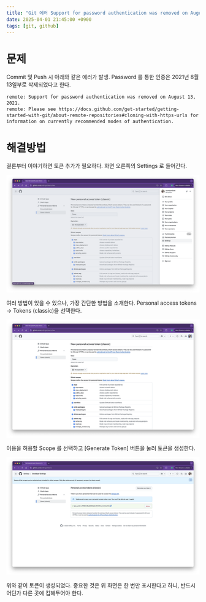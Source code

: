 ```yaml
---
title: "Git 에러 Support for password authentication was removed on August 13, 2021 해결 방법"
date: 2025-04-01 21:45:00 +0900
tags: [git, github]
---
```


# 문제

Commit 및 Push 시 아래와 같은 에러가 발생. Password 를 통한 인증은 2021년 8월 13일부로 삭제되었다고 한다.

```
remote: Support for password authentication was removed on August 13, 2021.
remote: Please see https://docs.github.com/get-started/getting-started-with-git/about-remote-repositories#cloning-with-https-urls for information on currently recommended modes of authentication.
```

# 해결방법

결론부터 이야기하면 토큰 추가가 필요하다. 화면 오른쪽의 Settings 로 들어간다.

![image-20250402002005806](../assets/img/image-20250402002005806.png)

여러 방법이 있을 수 있으나, 가장 간단한 방법을 소개한다. Personal access tokens → Tokens (classic)을 선택한다.

![image-20250402002031118](../assets/img/image-20250402002031118.png)

이용을 허용할 Scope 를 선택하고 [Generate Token] 버튼을 눌러 토큰을 생성한다.

![image-20250402002044140](../assets/img/image-20250402002044140.png)

위와 같이 토큰이 생성되었다. 중요한 것은 위 화면은 한 번만 표시한다고 하니, 반드시 어딘가 다른 곳에 킵해두어야 한다.